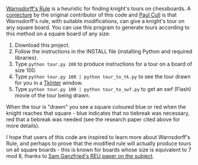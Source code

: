 [Warnsdorff's Rule](http://warnsdorff.com) is a heuristic for finding knight's tours on chessboards. A [conjecture](https://github.com/douglassquirrel/warnsdorff/blob/master/5_Squirrel96.pdf?raw=true) by the original contributor of this code and [Paul Cull](http://eecs.oregonstate.edu/research/members/cull/index.html) is that Warnsdorff's rule, with suitable modifications, can give a knight's tour on any square board. You can use this program to generate tours according to this method on a square board of any size:

1. Download this project.
2. Follow the instructions in the INSTALL file (installing Python and required libraries).
3. Type `python tour.py 100` to produce instructions for a tour on a board of size 100.
4. Type `python tour.py 100 | python tour_to_tk.py` to see the tour drawn for you in a [TkInter](http://wiki.python.org/moin/TkInter) window.
5. Type `python tour.py 100 | python tour_to_swf.py` to get an swf (Flash) movie of the tour being drawn.

When the tour is "drawn" you see a square coloured blue or red when the knight reaches that square - blue indicates that no tiebreak was necessary, red that a tiebreak was needed (see the research paper cited above for more details).

I hope that users of this code are inspired to learn more about Warnsdorff's Rule, and perhaps to prove that the modified rule will actually produce tours on all square boards - this is known for boards whose size is equivalent to 7 mod 8, thanks to [Sam Ganzfried's REU paper on the subject](https://github.com/douglassquirrel/warnsdorff/blob/master/SGKnightsTourPaper.pdf?raw=true).


